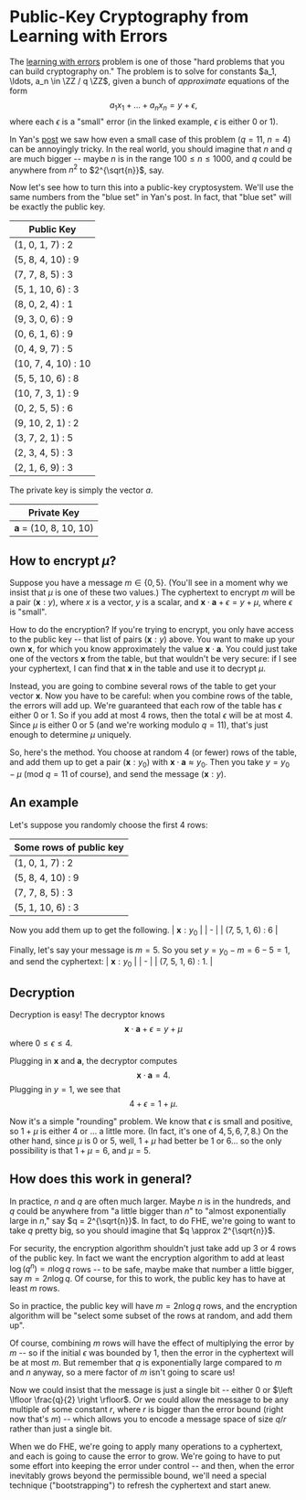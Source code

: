$\newcommand{\ZZ}{\mathbb{Z}}$

# Public-Key Cryptography from Learning with Errors

The [learning with errors](https://notes.0xparc.org/notes/learning-with-errors-exercise) problem is one of those "hard problems that you can build cryptography on."  The problem is to solve for constants $a_1, \ldots, a_n \in \ZZ / q \ZZ$, given a bunch of _approximate_ equations of the form $$a_1 x_1 + \dots + a_n x_n = y + \epsilon,$$ where each $\epsilon$ is a "small" error (in the linked example, $\epsilon$ is either 0 or 1).

In Yan's [post](https://notes.0xparc.org/notes/learning-with-errors-exercise) we saw how even a small case of this problem ($q = 11$, $n = 4$) can be annoyingly tricky.  In the real world, you should imagine that $n$ and $q$ are much bigger -- maybe $n$ is in the range $100 \leq n \leq 1000$, and $q$ could be anywhere from $n^2$ to $2^{\sqrt{n}}$, say.

Now let's see how to turn this into a public-key cryptosystem.  We'll use the same numbers from the "blue set" in Yan's post.  In fact, that "blue set" will be exactly the public key.

| Public Key          |
| ------------------- |
| (1, 0, 1, 7) : 2    |
| (5, 8, 4, 10) : 9   |
| (7, 7, 8, 5) : 3    |
| (5, 1, 10, 6) : 3   |
| (8, 0, 2, 4) : 1    |
| (9, 3, 0, 6) : 9    |
| (0, 6, 1, 6) : 9    |
| (0, 4, 9, 7) : 5    |
| (10, 7, 4, 10) : 10 |
| (5, 5, 10, 6) : 8   |
| (10, 7, 3, 1) : 9   |
| (0, 2, 5, 5) : 6    |
| (9, 10, 2, 1) : 2   |
| (3, 7, 2, 1) : 5    |
| (2, 3, 4, 5) : 3    |
| (2, 1, 6, 9) : 3    |

The private key is simply the vector $a$.

| Private Key         |
| ------------------- |
| $\mathbf{a}$ = (10, 8, 10, 10) |

## How to encrypt $\mu$?

Suppose you have a message $m \in \{0, 5\}$.  (You'll see in a moment why we insist that $\mu$ is one of these two values.)  The cyphertext to encrypt $m$ will be a pair $(\mathbf{x} : y)$, where $x$ is a vector, $y$ is a scalar, and $\mathbf{x} \cdot \mathbf{a} + \epsilon = y + \mu$, where $\epsilon$ is "small".

How to do the encryption?  If you're trying to encrypt, you only have access to the public key -- that list of pairs $(\mathbf{x} : y)$ above.  You want to make up your own $\mathbf{x}$, for which you know approximately the value $\mathbf{x} \cdot \mathbf{a}$.  You could just take one of the vectors $\mathbf{x}$ from the table, but that wouldn't be very secure: if I see your cyphertext, I can find that $\mathbf{x}$ in the table and use it to decrypt $\mu$.

Instead, you are going to combine several rows of the table to get your vector $\mathbf{x}$.  Now you have to be careful: when you combine rows of the table, the errors will add up.  We're guaranteed that each row of the table has $\epsilon$ either $0$ or $1$.  So if you add at most $4$ rows, then the total $\epsilon$ will be at most $4$.  Since $\mu$ is either $0$ or $5$ (and we're working modulo $q = 11$), that's just enough to determine $\mu$ uniquely.

So, here's the method.  You choose at random 4 (or fewer) rows of the table, and add them up to get a pair $(\mathbf{x} : y_0)$ with $\mathbf{x} \cdot \mathbf{a} \approx y_0$.  Then you take $y = y_0 - \mu$ (mod $q = 11$ of course), and send the message $(\mathbf{x}: y)$.

## An example

Let's suppose you randomly choose the first 4 rows:

| Some rows of public key |
| ---- |
| (1, 0, 1, 7) : 2    |
| (5, 8, 4, 10) : 9   |
| (7, 7, 8, 5) : 3    |
| (5, 1, 10, 6) : 3   |

Now you add them up to get the following.
| $\mathbf{x} : y_0$ |
| - |
| (7, 5, 1, 6) : 6 |

Finally, let's say your message is $m = 5$.  So you set $y = y_0 - m = 6 - 5 = 1$, and send the cyphertext:
| $\mathbf{x} : y_0$ |
| - |
| (7, 5, 1, 6) : 1. |

## Decryption

Decryption is easy!  The decryptor knows $$\mathbf{x} \cdot \mathbf{a} + \epsilon = y + \mu$$ where $0 \leq \epsilon \leq 4$.

Plugging in $\mathbf{x}$ and $\mathbf{a}$, the decryptor computes $$\mathbf{x} \cdot \mathbf{a} = 4.$$  Plugging in $y = 1$, we see that $$4 + \epsilon = 1 + \mu.$$

Now it's a simple "rounding" problem.  We know that $\epsilon$ is small and positive, so $1 + \mu$ is either $4$ or ... a little more.  (In fact, it's one of $4, 5, 6, 7, 8$.)  On the other hand, since $\mu$ is 0 or 5, well, $1+\mu$ had better be 1 or 6... so the only possibility is that $1+\mu = 6$, and $\mu = 5$.

## How does this work in general?

In practice, $n$ and $q$ are often much larger.  Maybe $n$ is in the hundreds, and $q$ could be anywhere from "a little bigger than $n$" to "almost exponentially large in $n$," say $q = 2^{\sqrt{n}}$.  In fact, to do FHE, we're going to want to take $q$ pretty big, so you should imagine that $q \approx 2^{\sqrt{n}}$.

For security, the encryption algorithm shouldn't just take add up 3 or 4 rows of the public key.  In fact we want the encryption algorithm to add at least $\log(q^n) = n \log q$ rows -- to be safe, maybe make that number a little bigger, say $m = 2 n \log q$.  Of course, for this to work, the public key has to have at least $m$ rows.

So in practice, the public key will have $m = 2n \log q$ rows, and the encryption algorithm will be "select some subset of the rows at random, and add them up".

Of course, combining $m$ rows will have the effect of multiplying the error by $m$ -- so if the initial $\epsilon$ was bounded by $1$, then the error in the cyphertext will be at most $m$.  But remember that $q$ is exponentially large compared to $m$ and $n$ anyway, so a mere factor of $m$ isn't going to scare us!

Now we could insist that the message is just a single bit -- either $0$ or $\left \lfloor \frac{q}{2} \right \rfloor$.  Or we could allow the message to be any multiple of some constant $r$, where $r$ is bigger than the error bound (right now that's $m$) -- which allows you to encode a message space of size $q/r$ rather than just a single bit.

When we do FHE, we're going to apply many operations to a cyphertext, and each is going to cause the error to grow.  We're going to have to put some effort into keeping the error under control -- and then, when the error inevitably grows beyond the permissible bound, we'll need a special technique ("bootstrapping") to refresh the cyphertext and start anew.


